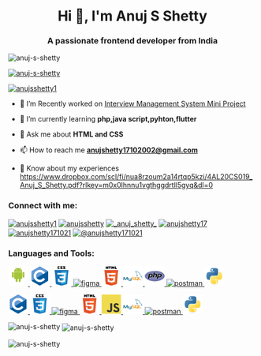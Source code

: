 <h1 align="center">Hi 👋, I'm Anuj S Shetty</h1>
<h3 align="center">A passionate frontend developer from India</h3>

<p align="left"> <img src="https://komarev.com/ghpvc/?username=anuj-s-shetty&label=Profile%20views&color=0e75b6&style=flat" alt="anuj-s-shetty" /> </p>

<p align="left"> <a href="https://github.com/ryo-ma/github-profile-trophy"><img src="https://github-profile-trophy.vercel.app/?username=anuj-s-shetty" alt="anuj-s-shetty" /></a> </p>

<p align="left"> <a href="https://twitter.com/anujsshetty1" target="blank"><img src="https://img.shields.io/twitter/follow/anujsshetty1?logo=twitter&style=for-the-badge" alt="anujsshetty1" /></a> </p>

- 🔭 I’m Recently worked on [Interview Management System Mini Project](https://github.com/Anuj-s-shetty/INTERVIEW-MANAGEMENT-PROJECT)

- 🌱 I’m currently learning **php,java script,pyhton,flutter**

- 💬 Ask me about **HTML and CSS**

- 📫 How to reach me **anujshetty17102002@gmail.com**

- 📄 Know about my experiences https://www.dropbox.com/scl/fi/nua8rzoum2a14rtqp5kzi/4AL20CS019_Anuj_S_Shetty.pdf?rlkey=m0x0lhnnu1vgthggdrtll5gyq&dl=0

<h3 align="left">Connect with me:</h3>
<p align="left">
<a href="https://twitter.com/anujsshetty1" target="blank"><img align="center" src="https://raw.githubusercontent.com/rahuldkjain/github-profile-readme-generator/master/src/images/icons/Social/twitter.svg" alt="anujsshetty1" height="30" width="40" /></a>
<a href="https://linkedin.com/in/anujsshetty" target="blank"><img align="center" src="https://raw.githubusercontent.com/rahuldkjain/github-profile-readme-generator/master/src/images/icons/Social/linked-in-alt.svg" alt="anujsshetty" height="30" width="40" /></a>
<a href="https://instagram.com/_anuj_shetty_" target="blank"><img align="center" src="https://raw.githubusercontent.com/rahuldkjain/github-profile-readme-generator/master/src/images/icons/Social/instagram.svg" alt="_anuj_shetty_" height="30" width="40" /></a>
<a href="https://www.codechef.com/users/anujshetty17" target="blank"><img align="center" src="https://cdn.jsdelivr.net/npm/simple-icons@3.1.0/icons/codechef.svg" alt="anujshetty17" height="30" width="40" /></a>
<a href="https://www.hackerrank.com/anujshetty171021" target="blank"><img align="center" src="https://raw.githubusercontent.com/rahuldkjain/github-profile-readme-generator/master/src/images/icons/Social/hackerrank.svg" alt="anujshetty171021" height="30" width="40" /></a>
<a href="https://www.hackerearth.com/@anujshetty171021" target="blank"><img align="center" src="https://raw.githubusercontent.com/rahuldkjain/github-profile-readme-generator/master/src/images/icons/Social/hackerearth.svg" alt="@anujshetty171021" height="30" width="40" /></a>
</p>

<h3 align="left">Languages and Tools:</h3>
<p align="left"> <a href="https://developer.android.com" target="_blank" rel="noreferrer"> <img src="https://raw.githubusercontent.com/devicons/devicon/master/icons/android/android-original-wordmark.svg" alt="android" width="40" height="40"/> </a> <a href="https://www.cprogramming.com/" target="_blank" rel="noreferrer"> <img src="https://raw.githubusercontent.com/devicons/devicon/master/icons/c/c-original.svg" alt="c" width="40" height="40"/> </a> <a href="https://www.w3schools.com/css/" target="_blank" rel="noreferrer"> <img src="https://raw.githubusercontent.com/devicons/devicon/master/icons/css3/css3-original-wordmark.svg" alt="css3" width="40" height="40"/> </a> <a href="https://www.figma.com/" target="_blank" rel="noreferrer"> <img src="https://www.vectorlogo.zone/logos/figma/figma-icon.svg" alt="figma" width="40" height="40"/> </a> <a href="https://www.w3.org/html/" target="_blank" rel="noreferrer"> <img src="https://raw.githubusercontent.com/devicons/devicon/master/icons/html5/html5-original-wordmark.svg" alt="html5" width="40" height="40"/> </a> <a href="https://www.mysql.com/" target="_blank" rel="noreferrer"> <img src="https://raw.githubusercontent.com/devicons/devicon/master/icons/mysql/mysql-original-wordmark.svg" alt="mysql" width="40" height="40"/> </a> <a href="https://www.php.net" target="_blank" rel="noreferrer"> <img src="https://raw.githubusercontent.com/devicons/devicon/master/icons/php/php-original.svg" alt="php" width="40" height="40"/> </a> <a href="https://postman.com" target="_blank" rel="noreferrer"> <img src="https://www.vectorlogo.zone/logos/getpostman/getpostman-icon.svg" alt="postman" width="40" height="40"/> </a> <a href="https://www.python.org" target="_blank" rel="noreferrer"> <img src="https://raw.githubusercontent.com/devicons/devicon/master/icons/python/python-original.svg" alt="python" width="40" height="40"/> </a> </p>

<p align="left"> <a href="https://www.cprogramming.com/" target="_blank" rel="noreferrer"> <img src="https://raw.githubusercontent.com/devicons/devicon/master/icons/c/c-original.svg" alt="c" width="40" height="40"/> </a> <a href="https://www.w3schools.com/css/" target="_blank" rel="noreferrer"> <img src="https://raw.githubusercontent.com/devicons/devicon/master/icons/css3/css3-original-wordmark.svg" alt="css3" width="40" height="40"/> </a> <a href="https://www.figma.com/" target="_blank" rel="noreferrer"> <img src="https://www.vectorlogo.zone/logos/figma/figma-icon.svg" alt="figma" width="40" height="40"/> </a> <a href="https://www.w3.org/html/" target="_blank" rel="noreferrer"> <img src="https://raw.githubusercontent.com/devicons/devicon/master/icons/html5/html5-original-wordmark.svg" alt="html5" width="40" height="40"/> </a> <a href="https://developer.mozilla.org/en-US/docs/Web/JavaScript" target="_blank" rel="noreferrer"> <img src="https://raw.githubusercontent.com/devicons/devicon/master/icons/javascript/javascript-original.svg" alt="javascript" width="40" height="40"/> </a> <a href="https://www.mysql.com/" target="_blank" rel="noreferrer"> <img src="https://raw.githubusercontent.com/devicons/devicon/master/icons/mysql/mysql-original-wordmark.svg" alt="mysql" width="40" height="40"/> </a> <a href="https://postman.com" target="_blank" rel="noreferrer"> <img src="https://www.vectorlogo.zone/logos/getpostman/getpostman-icon.svg" alt="postman" width="40" height="40"/> </a> <a href="https://www.python.org" target="_blank" rel="noreferrer"> <img src="https://raw.githubusercontent.com/devicons/devicon/master/icons/python/python-original.svg" alt="python" width="40" height="40"/> </a> </p>

<p><img align="left" src="https://github-readme-stats.vercel.app/api/top-langs?username=anujsshetty&show_icons=true&locale=en&layout=compact" alt="anuj-s-shetty" /></p>

<p>&nbsp;<img align="center" src="https://github-readme-stats.vercel.app/api?username=anujsshetty&show_icons=true&locale=en" alt="anuj-s-shetty" /></p>

<p><img align="center" src="https://github-readme-streak-stats.herokuapp.com/?user=anujsshetty&" alt="anuj-s-shetty" /></p>
